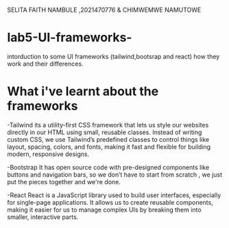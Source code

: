 SELITA FAITH NAMBULE ,2021470776 & CHIMWEMWE NAMUTOWE
# lab5-UI-frameworks-
intorduction to some UI frameworks  (tailwind,bootsrap and react) how they work and their differences.

# What i've learnt about the frameworks
-Tailwind
its a utility-first CSS framework that lets us style our websites directly in our HTML using small, reusable classes. Instead of writing custom CSS, we use Tailwind’s predefined classes to control things like layout, spacing, colors, and fonts, making it fast and flexible for building modern, responsive designs.

-Bootstrap
 It has open source code with pre-designed components like buttons and navigation bars, so we don’t have to start from scratch , we just put the pieces together and we're done.

-React
React is a JavaScript library used to build user interfaces, especially for single-page applications. It allows us to create reusable components, making it easier for us to manage complex UIs by breaking them into smaller, interactive parts.

